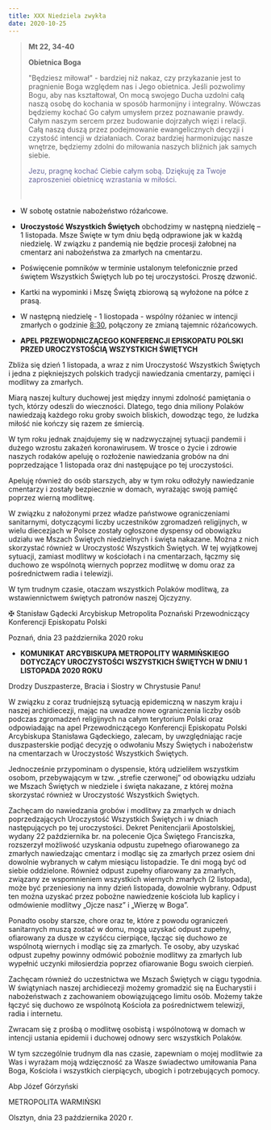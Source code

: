 ```yaml
---
title: XXX Niedziela zwykła
date: 2020-10-25
---
```


> **Mt 22, 34-40**
>
> **Obietnica Boga**
>
> "Będziesz miłował" - bardziej niż nakaz, czy przykazanie jest to pragnienie Boga względem nas i Jego obietnica. Jeśli pozwolimy Bogu, aby nas kształtował, On mocą swojego Ducha uzdolni całą naszą osobę do kochania w sposób harmonijny i integralny. Wówczas będziemy kochać Go całym umysłem przez poznawanie prawdy. Całym naszym sercem przez budowanie dojrzałych więzi i relacji. Całą naszą duszą przez podejmowanie ewangelicznych decyzji i czystość intencji w działaniach. Coraz bardziej harmonizując nasze wnętrze, będziemy zdolni do miłowania naszych bliźnich jak samych siebie.
>
> <span style="color: #666699;">Jezu, pragnę kochać Ciebie całym sobą. Dziękuję za Twoje zaproszeniei obietnicę wzrastania w miłości. </span>
>
> &nbsp;

- W sobotę ostatnie nabożeństwo różańcowe.
- **Uroczystość Wszystkich Świętych** obchodzimy w następną niedzielę – 1 listopada. Msze Święte w tym dniu będą odprawione jak w każdą niedzielę. W związku z pandemią nie będzie procesji żałobnej na cmentarz ani nabożeństwa za zmarłych na cmentarzu.
- Poświęcenie pomników w terminie ustalonym telefonicznie przed świętem Wszystkich Świętych lub po tej uroczystości. Proszę dzwonić.
- Kartki na wypominki i Mszę Świętą zbiorową są wyłożone na półce z prasą.
- W następną niedzielę - 1 liostopada - wspólny różaniec w intencji zmarłych o godzinie <u>8:30</u>, połączony ze zmianą tajemnic różańcowych.


- **APEL PRZEWODNICZĄCEGO KONFERENCJI EPISKOPATU POLSKI PRZED UROCZYSTOŚCIĄ WSZYSTKICH ŚWIĘTYCH**

Zbliża się dzień 1 listopada, a wraz z nim Uroczystość Wszystkich Świętych i jedna z piękniejszych polskich tradycji nawiedzania cmentarzy, pamięci i modlitwy za zmarłych.

Miarą naszej kultury duchowej jest między innymi zdolność pamiętania o tych, którzy odeszli do wieczności. Dlatego, tego dnia miliony Polaków nawiedzają każdego roku groby swoich bliskich, dowodząc tego, że ludzka miłość nie kończy się razem ze śmiercią.

W tym roku jednak znajdujemy się w nadzwyczajnej sytuacji pandemii i dużego wzrostu zakażeń koronawirusem. W trosce o życie i zdrowie naszych rodaków apeluję o rozłożenie nawiedzania grobów na dni poprzedzające 1 listopada oraz dni następujące po tej uroczystości.

Apeluję również do osób starszych, aby w tym roku odłożyły nawiedzanie cmentarzy i zostały bezpiecznie w domach, wyrażając swoją pamięć poprzez wierną modlitwę.

W związku z nałożonymi przez władze państwowe ograniczeniami sanitarnymi, dotyczącymi liczby uczestników zgromadzeń religijnych, w wielu diecezjach w Polsce zostały ogłoszone dyspensy od obowiązku udziału we Mszach Świętych niedzielnych i święta nakazane. Można z nich skorzystać również w Uroczystość Wszystkich Świętych. W tej wyjątkowej sytuacji, zamiast modlitwy w kościołach i na cmentarzach, łączmy się duchowo ze wspólnotą wiernych poprzez modlitwę w domu oraz za pośrednictwem radia i telewizji.

W tym trudnym czasie, otaczam wszystkich Polaków modlitwą, za wstawiennictwem świętych patronów naszej Ojczyzny.

✠ Stanisław Gądecki
Arcybiskup Metropolita Poznański
Przewodniczący Konferencji Episkopatu Polski

Poznań, dnia 23 października 2020 roku


- **KOMUNIKAT ARCYBISKUPA METROPOLITY WARMIŃSKIEGO DOTYCZĄCY UROCZYSTOŚCI WSZYSTKICH ŚWIĘTYCH W DNIU 1 LISTOPADA 2020 ROKU**

Drodzy Duszpasterze, Bracia i Siostry w Chrystusie Panu!

W związku z coraz trudniejszą sytuacją epidemiczną w naszym kraju i naszej archidiecezji, mając na uwadze nowe ograniczenia liczby osób podczas zgromadzeń religijnych na całym terytorium Polski oraz odpowiadając na apel Przewodniczącego Konferencji Episkopatu Polski Arcybiskupa Stanisława Gądeckiego, zalecam, by uwzględniając racje duszpasterskie podjąć decyzję o odwołaniu Mszy Świętych i nabożeństw na cmentarzach w Uroczystość Wszystkich Świętych.

Jednocześnie przypominam o dyspensie, którą udzieliłem wszystkim osobom, przebywającym w tzw. „strefie czerwonej” od obowiązku udziału we Mszach Świętych w niedziele i święta nakazane, z której można skorzystać również w Uroczystość Wszystkich Świętych.

Zachęcam do nawiedzania grobów i modlitwy za zmarłych w dniach poprzedzających Uroczystość Wszystkich Świętych i w dniach następujących po tej uroczystości. Dekret Penitencjarii Apostolskiej, wydany 22 października br. na polecenie Ojca Świętego Franciszka, rozszerzył możliwość uzyskania odpustu zupełnego ofiarowanego za zmarłych nawiedzając cmentarz i modląc się za zmarłych przez osiem dni dowolnie wybranych w całym miesiącu listopadzie. Te dni mogą być od siebie oddzielone. Również odpust zupełny ofiarowany za zmarłych, związany ze wspomnieniem wszystkich wiernych zmarłych (2 listopada), może być przeniesiony na inny dzień listopada, dowolnie wybrany. Odpust ten można uzyskać przez pobożne nawiedzenie kościoła lub kaplicy i odmówienie modlitwy „Ojcze nasz” i „Wierzę w Boga”.

Ponadto osoby starsze, chore oraz te, które z powodu ograniczeń sanitarnych muszą zostać w domu, mogą uzyskać odpust zupełny, ofiarowany za dusze w czyśćcu cierpiące, łącząc się duchowo ze wspólnotą wiernych i modląc się za zmarłych. Te osoby, aby uzyskać odpust zupełny powinny odmówić pobożnie modlitwy za zmarłych lub wypełnić uczynki miłosierdzia poprzez ofiarowanie Bogu swoich cierpień.

Zachęcam również do uczestnictwa we Mszach Świętych w ciągu tygodnia. W świątyniach naszej archidiecezji możemy gromadzić się na Eucharystii i nabożeństwach z zachowaniem obowiązującego limitu osób. Możemy także łączyć się duchowo ze wspólnotą Kościoła za pośrednictwem telewizji, radia i internetu.

Zwracam się z prośbą o modlitwę osobistą i wspólnotową w domach w intencji ustania epidemii i duchowej odnowy serc wszystkich Polaków.

W tym szczególnie trudnym dla nas czasie, zapewniam o mojej modlitwie za Was i wyrażam moją wdzięczność za Wasze świadectwo umiłowania Pana Boga, Kościoła i wszystkich cierpiących, ubogich i potrzebujących pomocy.


Abp Józef Górzyński

METROPOLITA WARMIŃSKI


Olsztyn, dnia 23 października 2020 r.

